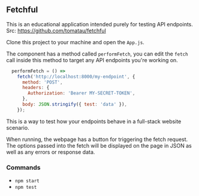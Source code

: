 
## Fetchful

This is an educational application intended purely for testing API endpoints. Src: https://github.com/tomatau/fetchful

Clone this project to your machine and open the `App.js`.

The component has a method called `performFetch`, you can edit the `fetch` call inside this method to target any API endpoints you're working on.

```js
  performFetch = () =>
    fetch('http://localhost:8000/my-endpoint', {
      method: 'POST',
      headers: {
        Authorization: 'Bearer MY-SECRET-TOKEN',
      },
      body: JSON.stringify({ test: 'data' }),
    });
```

This is a way to test how your endpoints behave in a full-stack website scenario.

When running, the webpage has a button for triggering the fetch request. The options passed into the fetch will be displayed on the page in JSON as well as any errors or response data.

### Commands

- `npm start`
- `npm test`
